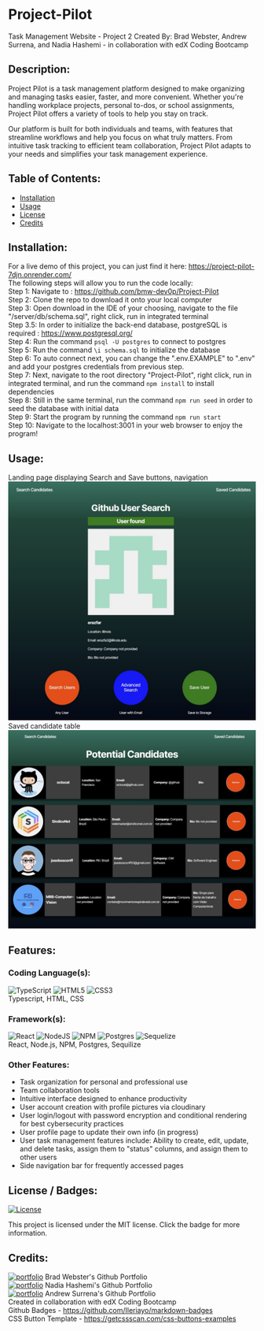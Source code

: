 # Project-Pilot
Task Management Website - Project 2 
Created By: Brad Webster, Andrew Surrena, and Nadia Hashemi - in collaboration with edX Coding Bootcamp
## Description:
Project Pilot is a task management platform designed to make organizing and managing tasks easier, faster, and more convenient. Whether you're handling workplace projects, personal to-dos, or school assignments, Project Pilot offers a variety of tools to help you stay on track.

Our platform is built for both individuals and teams, with features that streamline workflows and help you focus on what truly matters. From intuitive task tracking to efficient team collaboration, Project Pilot adapts to your needs and simplifies your task management experience.
## Table of Contents:
  * [Installation](#installation)
  * [Usage](#usage)
  * [License](#license)
  * [Credits](#credits)
## Installation: 
  For a live demo of this project, you can just find it here:
  https://project-pilot-7djn.onrender.com/
  <br/>The following steps will allow you to run the code locally:
  <br/>Step 1: Navigate to : https://github.com/bmw-dev0p/Project-Pilot
  <br/>Step 2: Clone the repo to download it onto your local computer
  <br/>Step 3: Open download in the IDE of your choosing, navigate to the file "/server/db/schema.sql", right click, run in integrated terminal
  <br/>Step 3.5: In order to initialize the back-end database, postgreSQL is required : https://www.postgresql.org/
  <br/>Step 4: Run the command ```psql -U postgres``` to connect to postgres 
  <br/>Step 5: Run the command ```\i schema.sql``` to initialize the database
  <br/>Step 6: To auto connect next, you can change the ".env.EXAMPLE" to ".env" and add your postgres credentials from previous step.
  <br/>Step 7: Next, navigate to the root directory "Project-Pilot", right click, run in integrated terminal, and run the command ```npm install``` to install dependencies
  <br/>Step 8: Still in the same terminal, run the command ```npm run seed``` in order to seed the database with initial data
  <br/>Step 9: Start the program by running the command ```npm run start```
  <br/>Step 10: Navigate to the localhost:3001 in your web browser to enjoy the program!

## Usage:
  Landing page displaying Search and Save buttons, navigation
  <br/>![home](https://github.com/bmw-dev0p/Candidate-Search-C13/blob/main/src/assets/usage1.jpg?raw=true)
  <br/> Saved candidate table
  <br/>![home](https://github.com/bmw-dev0p/Candidate-Search-C13/blob/main/src/assets/usage2.jpg?raw=true)

## Features:
### Coding Language(s): 
![TypeScript](https://img.shields.io/badge/typescript-%23007ACC.svg?style=for-the-badge&logo=typescript&logoColor=white) 
![HTML5](https://img.shields.io/badge/html5-%23E34F26.svg?style=for-the-badge&logo=html5&logoColor=white)
![CSS3](https://img.shields.io/badge/css3-%231572B6.svg?style=for-the-badge&logo=css3&logoColor=white)
<br/>Typescript, HTML, CSS
### Framework(s):
![React](https://img.shields.io/badge/react-%2320232a.svg?style=for-the-badge&logo=react&logoColor=%2361DAFB) 
![NodeJS](https://img.shields.io/badge/node.js-6DA55F?style=for-the-badge&logo=node.js&logoColor=white)
![NPM](https://img.shields.io/badge/NPM-%23CB3837.svg?style=for-the-badge&logo=npm&logoColor=white)
![Postgres](https://img.shields.io/badge/postgres-%23316192.svg?style=for-the-badge&logo=postgresql&logoColor=white)
![Sequelize](https://img.shields.io/badge/Sequelize-52B0E7?style=for-the-badge&logo=Sequelize&logoColor=white)
<br/>React, Node.js, NPM, Postgres, Sequilize
### Other Features: 
- Task organization for personal and professional use
- Team collaboration tools
- Intuitive interface designed to enhance productivity
- User account creation with profile pictures via cloudinary
- User login/logout with password encryption and conditional rendering for best cybersecurity practices
 - User profile page to update their own info (in progress)
- User task management features include: Ability to create, edit, update, and delete tasks, assign them to "status" columns, and assign them to other users
- Side navigation bar for frequently accessed pages

## License / Badges:
[![License](https://img.shields.io/badge/License-MIT-blue.svg)](https://opensource.org/licenses/MIT) 
    
This project is licensed under the MIT license. Click the badge for more information.
## Credits:
[![portfolio](https://img.shields.io/badge/my_portfolio-000?style=for-the-badge&logo=ko-fi&logoColor=white)](https://github.com/bmw-dev0p)
Brad Webster's Github Portfolio
<br/>[![portfolio](https://img.shields.io/badge/my_portfolio-000?style=for-the-badge&logo=ko-fi&logoColor=white)](https://github.com/nadiahashe)
Nadia Hashemi's Github Portfolio
<br/>[![portfolio](https://img.shields.io/badge/my_portfolio-000?style=for-the-badge&logo=ko-fi&logoColor=white)](https://github.com/andrew-surrena)
Andrew Surrena's Github Portfolio
<br/>Created in collaboration with edX Coding Bootcamp
<br/>Github Badges - https://github.com/Ileriayo/markdown-badges
<br/>CSS Button Template - https://getcssscan.com/css-buttons-examples
  

